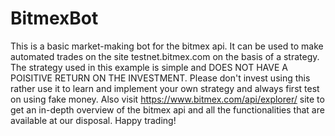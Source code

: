 # BitmexBot
This is a basic market-making bot for the bitmex api. It can be used to make automated trades on the site testnet.bitmex.com on 
the basis of a strategy. The strategy used in this example is simple and DOES NOT HAVE A POISITIVE RETURN ON THE INVESTMENT.
Please don't invest using this rather use it to learn and implement your own strategy and always first test on using fake money.
Also visit https://www.bitmex.com/api/explorer/ site to get an in-depth overview of the bitmex api and all the functionalities that 
are available at our disposal.
Happy trading!
